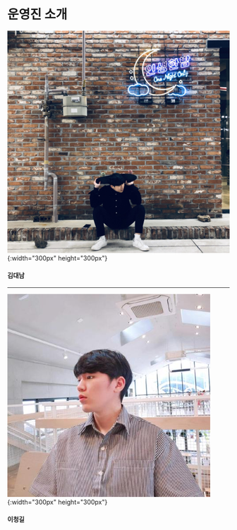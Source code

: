 # 운영진 소개

![](./IMAGE/KimSeungHyun.jpg){:width="300px" height="300px"}
#### 김대남
---
![](./IMAGE/aerain.jpg){:width="300px" height="300px"}
#### 이청길

